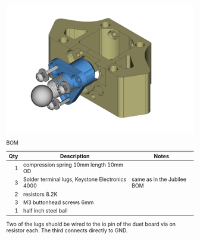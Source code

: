 ![Plunger](plunger.png?raw=true "Plunger")

BOM

| Qty |                    Description                  |            Notes           |
|----:|-------------------------------------------------|----------------------------|
|   1 | compression spring 10mm length 10mm OD          |                            |
|   3 | Solder terminal lugs, Keystone Electronics 4000 | same as in the Jubilee BOM |
|   2 | resistors 8.2K                                  |                            |
|   3 | M3 buttonhead screws 6mm                        |                            |
|   1 | half inch steel ball                            |                            |


Two of the lugs shuold be wired to the io pin of the duet board via on resistor 
each. The third connects directly to GND.


